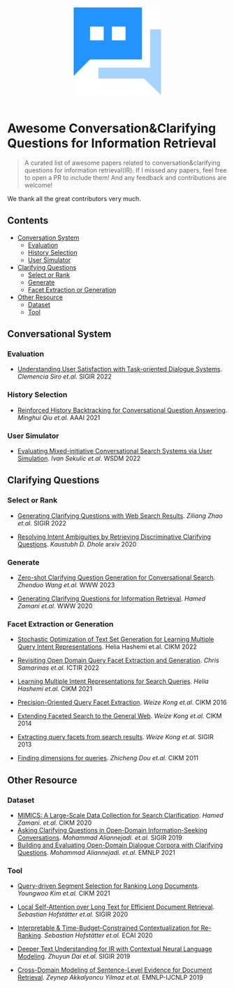 <p align="center">
  <br>
  <img width="200" src="./imgs/logo.svg" alt="logo of awesome repository">
  <br>
  <br>
</p>

# Awesome Conversation&Clarifying Questions for Information Retrieval

> A curated list of awesome papers related to conversation&clarifying questions for information retrieval(IR). If I missed any papers, feel free to open a PR to include them! And any feedback and contributions are welcome! 

We thank all the great contributors very much.

## Contents

- [Conversation System](#conversational-system)
  * [Evaluation](#evaluation)        
  * [History Selection](#history-selection) 
  * [User Simulator](#user-simulator) 
- [Clarifying Questions](#clarifying-questions)
  - [Select or Rank](#select-or-rank) 
  - [Generate](#generate) 
  - [Facet Extraction or Generation](#facet-extraction-or-generation) 
- [Other Resource](#other-resource)
  - [Dataset](#dataset)
  - [Tool](#tool)




## Conversational System

### Evaluation

- [Understanding User Satisfaction with Task-oriented Dialogue Systems](https://arxiv.org/pdf/2204.12195.pdf). *Clemencia Siro et.al.* SIGIR 2022

### History Selection

- [Reinforced History Backtracking for Conversational Question Answering](https://ojs.aaai.org/index.php/AAAI/article/view/17617). *Minghui Qiu et.al.* AAAI 2021

### User Simulator

- [Evaluating Mixed-initiative Conversational Search Systems via User Simulation](https://arxiv.org/pdf/2204.08046v2.pdf). *Ivan Sekulic et.al*. WSDM 2022

## Clarifying Questions
### Select or Rank

- [Generating Clarifying Questions with Web Search Results](https://dl.acm.org/doi/10.1145/3477495.3531981). *Ziliang Zhao et.al.* SIGIR 2022

- [Resolving Intent Ambiguities by Retrieving Discriminative Clarifying Questions](https://arxiv.org/abs/2008.07559v1). *Kaustubh D. Dhole* arxiv 2020

### Generate

- [Zero-shot Clarifying Question Generation for Conversational Search](https://arxiv.org/abs/2301.12660). *Zhenduo Wang et.al.* WWW 2023

- [Generating Clarifying Questions for Information Retrieval](https://www.microsoft.com/en-us/research/uploads/prod/2020/01/webconf-2020-camera-zamani-et-al.pdf). *Hamed Zamani et.al.* WWW 2020

### Facet Extraction or Generation

- [Stochastic Optimization of Text Set Generation for Learning Multiple Query Intent Representations](https://dl.acm.org/doi/10.1145/3511808.3557666). Helia Hashemi et.al. CIKM 2022

- [Revisiting Open Domain Query Facet Extraction and Generation](https://dl.acm.org/doi/abs/10.1145/3539813.3545138). *Chris Samarinas et.al.* ICTIR 2022
- [Learning Multiple Intent Representations for Search Queries](https://dl.acm.org/doi/pdf/10.1145/3459637.3482445). *Helia Hashemi et.al.* CIKM 2021
- [Precision-Oriented Query Facet Extraction](https://dl.acm.org/doi/pdf/10.1145/2983323.2983824). *Weize Kong et.al.* CIKM 2016
- [Extending Faceted Search to the General Web](https://dl.acm.org/doi/pdf/10.1145/2661829.2661964). *Weize Kong et.al.* CIKM 2014
- [Extracting query facets from search results](https://dl.acm.org/doi/pdf/10.1145/2484028.2484097). *Weize Kong et.al.* SIGIR 2013
- [Finding dimensions for queries](https://dl.acm.org/doi/10.1145/2063576.2063767). *Zhicheng Dou et.al.* CIKM 2011

## Other Resource

### Dataset

- [MIMICS: A Large-Scale Data Collection for Search Clarification](https://arxiv.org/pdf/2006.10174.pdf). *Hamed Zamani. et.al.* CIKM 2020
- [Asking Clarifying Questions in Open-Domain Information-Seeking Conversations](https://arxiv.org/abs/1907.06554). *Mohammad Aliannejadi. et.al.* SIGIR 2019
- [Building and Evaluating Open-Domain Dialogue Corpora with Clarifying Questions](https://arxiv.org/abs/2109.05794). *Mohammad Aliannejadi. et.al.* EMNLP 2021

### Tool

- [Query-driven Segment Selection for Ranking Long Documents](https://arxiv.org/abs/2109.04611v1). *Youngwoo Kim et.al.* CIKM 2021
- [Local Self-Attention over Long Text for Efficient Document Retrieval](https://arxiv.org/abs/2005.04908). *Sebastian Hofstätter et.al.* SIGIR 2020
- [Interpretable & Time-Budget-Constrained Contextualization for Re-Ranking](https://arxiv.org/abs/2002.01854). *Sebastian Hofstätter et.al.* ECAI 2020

- [Deeper Text Understanding for IR with Contextual Neural Language Modeling](https://arxiv.org/abs/1905.09217v1). *Zhuyun Dai et.al.* SIGIR 2019                

- [Cross-Domain Modeling of Sentence-Level Evidence for Document Retrieval](https://aclanthology.org/D19-1352/). *Zeynep Akkalyoncu Yilmaz et.al.* EMNLP-IJCNLP 2019
